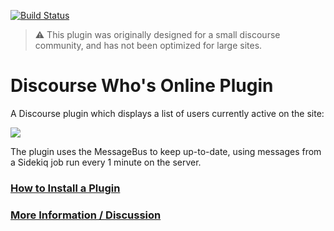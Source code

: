 [![Build Status](https://travis-ci.org/davidtaylorhq/discourse-whos-online.svg?branch=master)](https://travis-ci.org/discourse/discourse-whos-online)

> :warning: This plugin was originally designed for a small discourse community, and has not been optimized for large sites.

# Discourse Who's Online Plugin

A Discourse plugin which displays a list of users currently active on the site:

<img src="https://d11a6trkgmumsb.cloudfront.net/original/3X/a/f/af9186cf7b6b694a8e00018fc67bce7f9f4e3660.gif"/>

The plugin uses the MessageBus to keep up-to-date, using messages from a Sidekiq job run every 1 minute on the server. 

### [How to Install a Plugin](https://meta.discourse.org/t/install-a-plugin/19157)
### [More Information / Discussion](https://meta.discourse.org/t/whos-online-plugin/52345)
